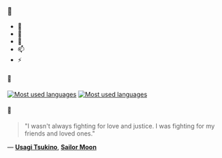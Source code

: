 ### 👋

- 🔭
- 🌱
- 💬
- 📫
- ⚡

#### 🧏

[![Most used languages](https://github-readme-stats-aynah.vercel.app/api/top-langs/?username=aynh&theme=solarized-dark&langs_count=6&layout=compact&hide_title=true)](https://github.com/anuraghazra/github-readme-stats#gh-dark-mode-only)
[![Most used languages](https://github-readme-stats-aynah.vercel.app/api/top-langs/?username=aynh&theme=solarized-light&langs_count=6&layout=compact&hide_title=true)](https://github.com/anuraghazra/github-readme-stats#gh-light-mode-only)

#### 💬

> "I wasn't always fighting for love and justice. I was fighting for my friends and loved ones."

&mdash; [**Usagi Tsukino**](https://myanimelist.net/character.php?q=Usagi%20Tsukino&cat=character), [**Sailor Moon**](https://myanimelist.net/search/all?q=Sailor%20Moon&cat=all)

